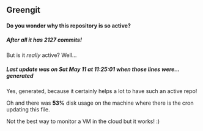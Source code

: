 ## Greengit

#### Do you wonder why this repository is so active?

##### After all it has 2127 commits!

But is it *really* active? Well...

##### Last update was on Sat May 11 at 11:25:01 when those lines were... generated

Yes, generated, because it certainly helps a lot to have such an active repo!

Oh and there was **53%** disk usage on the machine
where there is the cron updating this file.

Not the best way to monitor a VM in the cloud but it works! :)
